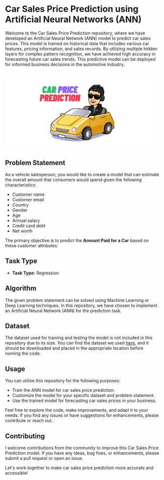 # Car Sales Price Prediction using Artificial Neural Networks (ANN)

Welcome to the Car Sales Price Prediction repository, where we have developed an Artificial Neural Network (ANN) model to predict car sales prices. This model is trained on historical data that includes various car features, pricing information, and sales records. By utilizing multiple hidden layers for complex pattern recognition, we have achieved high accuracy in forecasting future car sales trends. This predictive model can be deployed for informed business decisions in the automotive industry.

![Car Sales Price Prediction](https://github.com/rtrchaitanya/Sales-Prediction-Using-Python/blob/main/dataset-cover.png)

## Problem Statement

As a vehicle salesperson, you would like to create a model that can estimate the overall amount that consumers would spend given the following characteristics:
- Customer name
- Customer email
- Country
- Gender
- Age
- Annual salary
- Credit card debt
- Net worth

The primary objective is to predict the **Amount Paid for a Car** based on these customer attributes.

## Task Type

- **Task Type:** Regression

## Algorithm

The given problem statement can be solved using Machine Learning or Deep Learning techniques. In this repository, we have chosen to implement an Artificial Neural Network (ANN) for the prediction task.

## Dataset

The dataset used for training and testing the model is not included in this repository due to its size. You can find the dataset we used [here](https://github.com/rtrchaitanya/Sales-Prediction-Using-Python/blob/main/Car%20Purchasing%20Data.csv), and it should be downloaded and placed in the appropriate location before running the code.

## Usage

You can utilize this repository for the following purposes:

- Train the ANN model for car sales price prediction.
- Customize the model for your specific dataset and problem statement.
- Use the trained model for forecasting car sales prices in your business.

Feel free to explore the code, make improvements, and adapt it to your needs. If you find any issues or have suggestions for enhancements, please contribute or reach out.

## Contributing

I welcome contributions from the community to improve this Car Sales Price Prediction model. If you have any ideas, bug fixes, or enhancements, please submit a pull request or open an issue.

Let's work together to make car sales price prediction more accurate and accessible!

